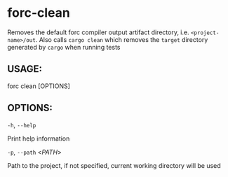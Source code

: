 # forc-clean
Removes the default forc compiler output artifact directory, i.e. `<project-name>/out`. Also calls
`cargo clean` which removes the `target` directory generated by `cargo` when running tests


## USAGE:
forc clean [OPTIONS]


## OPTIONS:

`-h`, `--help` 

Print help information

`-p`, `--path` <_PATH_>

Path to the project, if not specified, current working directory will be
used